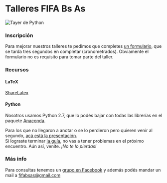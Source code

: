 # Talleres FIFA Bs As
![Tayer de Python](https://github.com/Fifabsas/TayeresFifabsas/raw/master/python/difusion/python_flyer_2015_1c.png)

### Inscripción
Para mejorar nuestros talleres te pedimos que completes [un formulario](http://goo.gl/forms/x8ZkT2g026), que se tarda tres segundos en completar (cronometrados). Obviamente el formulario no es requisito para tomar parte del taller.

### Recursos

#### LaTeX
[ShareLatex](http://www.sharelatex.com)

#### Python
Nosotros usamos Python 2.7, que lo podés bajar con todas las librerías en el paquete [Anaconda](http://continuum.io/downloads).  

Para los que no llegaron a anotar o se lo perdieron pero quieren venir al segundo, [acá está la presentación](https://github.com/Fifabsas/TayeresFifabsas/raw/master/python/introductorio/presentacion.pdf).  
Si lograste terminar [la guía](https://github.com/Fifabsas/TayeresFifabsas/raw/master/python/introductorio/ejercicios.pdf), no vas a tener problemas en el próximo encuentro. Aún así, venite. *¡No te lo pierdas!*

### Más info
Para consultas tenemos un [grupo en Facebook](https://www.facebook.com/groups/303815376436624/) y además podés mandar un mail a [fifabsas@gmail.com](mailto:fifabsas@gmail.com)
